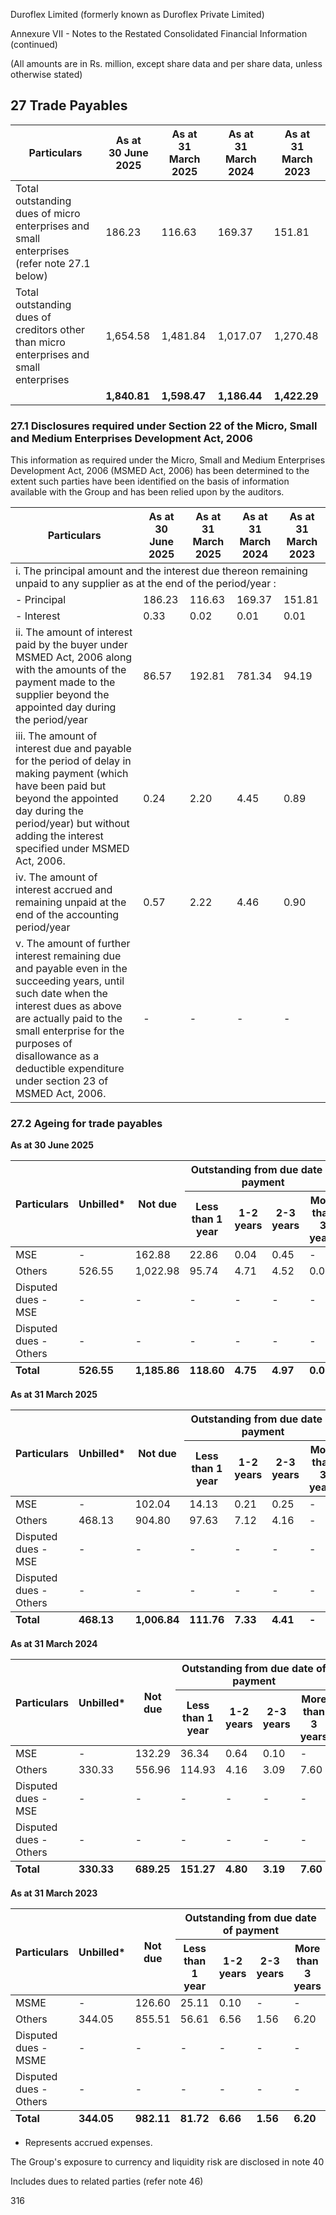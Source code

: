 Duroflex Limited (formerly known as Duroflex Private Limited)

Annexure VII - Notes to the Restated Consolidated Financial Information (continued)

(All amounts are in Rs. million, except share data and per share data, unless otherwise stated)

## 27 Trade Payables

<table><thead><tr><th>Particulars</th><th>As at<br>30 June 2025</th><th>As at<br>31 March 2025</th><th>As at<br>31 March 2024</th><th>As at<br>31 March 2023</th></tr></thead><tbody><tr><td>Total outstanding dues of micro enterprises and small enterprises (refer note 27.1 below)</td><td>186.23</td><td>116.63</td><td>169.37</td><td>151.81</td></tr><tr><td>Total outstanding dues of creditors other than micro enterprises and small enterprises</td><td>1,654.58</td><td>1,481.84</td><td>1,017.07</td><td>1,270.48</td></tr><tr><td></td><td><strong>1,840.81</strong></td><td><strong>1,598.47</strong></td><td><strong>1,186.44</strong></td><td><strong>1,422.29</strong></td></tr></tbody></table>

### 27.1 Disclosures required under Section 22 of the Micro, Small and Medium Enterprises Development Act, 2006

This information as required under the Micro, Small and Medium Enterprises Development Act, 2006 (MSMED Act, 2006) has been determined to the extent such parties have been identified on the basis of information available with the Group and has been relied upon by the auditors.

<table><thead><tr><th>Particulars</th><th>As at<br>30 June 2025</th><th>As at<br>31 March 2025</th><th>As at<br>31 March 2024</th><th>As at<br>31 March 2023</th></tr></thead><tbody><tr><td colspan="5">i. The principal amount and the interest due thereon remaining unpaid to any supplier as at the end of the period/year :</td></tr><tr><td>- Principal</td><td>186.23</td><td>116.63</td><td>169.37</td><td>151.81</td></tr><tr><td>- Interest</td><td>0.33</td><td>0.02</td><td>0.01</td><td>0.01</td></tr><tr><td>ii. The amount of interest paid by the buyer under MSMED Act, 2006 along with the amounts of the payment made to the supplier beyond the appointed day during the period/year</td><td>86.57</td><td>192.81</td><td>781.34</td><td>94.19</td></tr><tr><td>iii. The amount of interest due and payable for the period of delay in making payment (which have been paid but beyond the appointed day during the period/year) but without adding the interest specified under MSMED Act, 2006.</td><td>0.24</td><td>2.20</td><td>4.45</td><td>0.89</td></tr><tr><td>iv. The amount of interest accrued and remaining unpaid at the end of the accounting period/year</td><td>0.57</td><td>2.22</td><td>4.46</td><td>0.90</td></tr><tr><td>v. The amount of further interest remaining due and payable even in the succeeding years, until such date when the interest dues as above are actually paid to the small enterprise for the purposes of disallowance as a deductible expenditure under section 23 of MSMED Act, 2006.</td><td>-</td><td>-</td><td>-</td><td>-</td></tr></tbody></table>

### 27.2 Ageing for trade payables

**As at 30 June 2025**

<table><thead><tr><th rowspan="2">Particulars</th><th rowspan="2">Unbilled*</th><th rowspan="2">Not due</th><th colspan="4">Outstanding from due date of payment</th><th rowspan="2">Total</th></tr><tr><th>Less than 1 year</th><th>1-2 years</th><th>2-3 years</th><th>More than 3 years</th></tr></thead><tbody><tr><td>MSE</td><td>-</td><td>162.88</td><td>22.86</td><td>0.04</td><td>0.45</td><td>-</td><td>186.23</td></tr><tr><td>Others</td><td>526.55</td><td>1,022.98</td><td>95.74</td><td>4.71</td><td>4.52</td><td>0.08</td><td>1,654.58</td></tr><tr><td>Disputed dues - MSE</td><td>-</td><td>-</td><td>-</td><td>-</td><td>-</td><td>-</td><td>-</td></tr><tr><td>Disputed dues - Others</td><td>-</td><td>-</td><td>-</td><td>-</td><td>-</td><td>-</td><td>-</td></tr></tbody><tfoot><tr><td><strong>Total</strong></td><td><strong>526.55</strong></td><td><strong>1,185.86</strong></td><td><strong>118.60</strong></td><td><strong>4.75</strong></td><td><strong>4.97</strong></td><td><strong>0.08</strong></td><td><strong>1,840.81</strong></td></tr></tfoot></table>

**As at 31 March 2025**

<table><thead><tr><th rowspan="2">Particulars</th><th rowspan="2">Unbilled*</th><th rowspan="2">Not due</th><th colspan="4">Outstanding from due date of payment</th><th rowspan="2">Total</th></tr><tr><th>Less than 1 year</th><th>1-2 years</th><th>2-3 years</th><th>More than 3 years</th></tr></thead><tbody><tr><td>MSE</td><td>-</td><td>102.04</td><td>14.13</td><td>0.21</td><td>0.25</td><td>-</td><td>116.63</td></tr><tr><td>Others</td><td>468.13</td><td>904.80</td><td>97.63</td><td>7.12</td><td>4.16</td><td>-</td><td>1,481.84</td></tr><tr><td>Disputed dues - MSE</td><td>-</td><td>-</td><td>-</td><td>-</td><td>-</td><td>-</td><td>-</td></tr><tr><td>Disputed dues - Others</td><td>-</td><td>-</td><td>-</td><td>-</td><td>-</td><td>-</td><td>-</td></tr></tbody><tfoot><tr><td><strong>Total</strong></td><td><strong>468.13</strong></td><td><strong>1,006.84</strong></td><td><strong>111.76</strong></td><td><strong>7.33</strong></td><td><strong>4.41</strong></td><td><strong>-</strong></td><td><strong>1,598.47</strong></td></tr></tfoot></table>

**As at 31 March 2024**

<table><thead><tr><th rowspan="2">Particulars</th><th rowspan="2">Unbilled*</th><th rowspan="2">Not due</th><th colspan="4">Outstanding from due date of payment</th><th rowspan="2">Total</th></tr><tr><th>Less than 1 year</th><th>1-2 years</th><th>2-3 years</th><th>More than 3 years</th></tr></thead><tbody><tr><td>MSE</td><td>-</td><td>132.29</td><td>36.34</td><td>0.64</td><td>0.10</td><td>-</td><td>169.37</td></tr><tr><td>Others</td><td>330.33</td><td>556.96</td><td>114.93</td><td>4.16</td><td>3.09</td><td>7.60</td><td>1,017.07</td></tr><tr><td>Disputed dues - MSE</td><td>-</td><td>-</td><td>-</td><td>-</td><td>-</td><td>-</td><td>-</td></tr><tr><td>Disputed dues - Others</td><td>-</td><td>-</td><td>-</td><td>-</td><td>-</td><td>-</td><td>-</td></tr></tbody><tfoot><tr><td><strong>Total</strong></td><td><strong>330.33</strong></td><td><strong>689.25</strong></td><td><strong>151.27</strong></td><td><strong>4.80</strong></td><td><strong>3.19</strong></td><td><strong>7.60</strong></td><td><strong>1,186.44</strong></td></tr></tfoot></table>

**As at 31 March 2023**

<table><thead><tr><th rowspan="2">Particulars</th><th rowspan="2">Unbilled*</th><th rowspan="2">Not due</th><th colspan="4">Outstanding from due date of payment</th><th rowspan="2">Total</th></tr><tr><th>Less than 1 year</th><th>1-2 years</th><th>2-3 years</th><th>More than 3 years</th></tr></thead><tbody><tr><td>MSME</td><td>-</td><td>126.60</td><td>25.11</td><td>0.10</td><td>-</td><td>-</td><td>151.81</td></tr><tr><td>Others</td><td>344.05</td><td>855.51</td><td>56.61</td><td>6.56</td><td>1.56</td><td>6.20</td><td>1,270.49</td></tr><tr><td>Disputed dues - MSME</td><td>-</td><td>-</td><td>-</td><td>-</td><td>-</td><td>-</td><td>-</td></tr><tr><td>Disputed dues - Others</td><td>-</td><td>-</td><td>-</td><td>-</td><td>-</td><td>-</td><td>-</td></tr></tbody><tfoot><tr><td><strong>Total</strong></td><td><strong>344.05</strong></td><td><strong>982.11</strong></td><td><strong>81.72</strong></td><td><strong>6.66</strong></td><td><strong>1.56</strong></td><td><strong>6.20</strong></td><td><strong>1,422.30</strong></td></tr></tfoot></table>

* Represents accrued expenses.

The Group's exposure to currency and liquidity risk are disclosed in note 40

Includes dues to related parties (refer note 46)

316